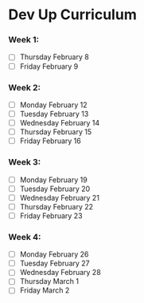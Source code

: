 # Dev Up Curriculum

### Week 1: 
- [ ] Thursday February 8
- [ ] Friday February 9

### Week 2: 
- [ ] Monday February 12
- [ ] Tuesday February 13
- [ ] Wednesday February 14
- [ ] Thursday February 15
- [ ] Friday February 16

### Week 3: 
- [ ] Monday February 19
- [ ] Tuesday February 20
- [ ] Wednesday February 21
- [ ] Thursday February 22
- [ ] Friday February 23

### Week 4: 
- [ ] Monday February 26
- [ ] Tuesday February 27
- [ ] Wednesday February 28
- [ ] Thursday March 1
- [ ] Friday March 2
